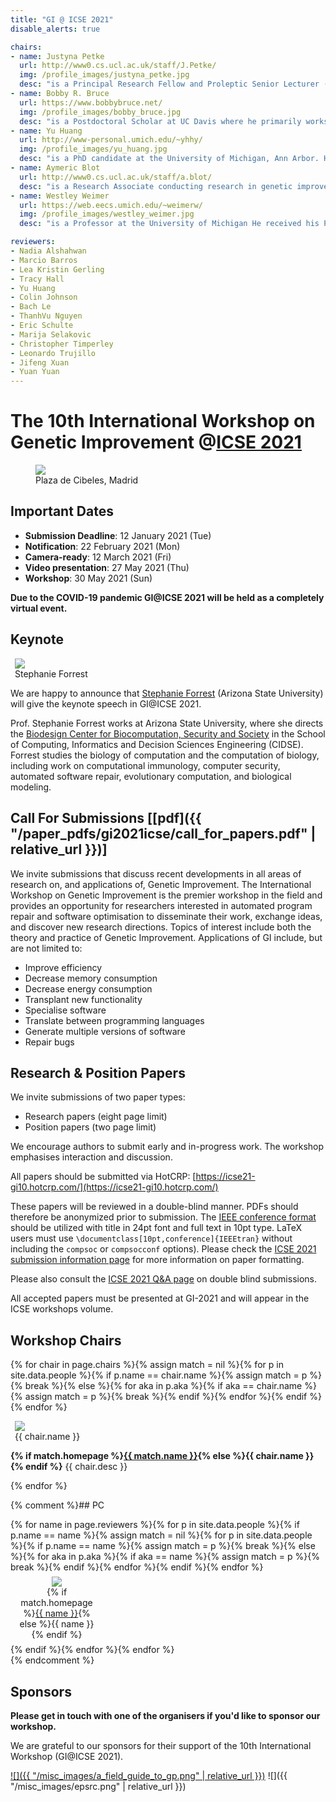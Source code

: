 ```yaml
---
title: "GI @ ICSE 2021"
disable_alerts: true

chairs:
- name: Justyna Petke
  url: http://www0.cs.ucl.ac.uk/staff/J.Petke/
  img: /profile_images/justyna_petke.jpg
  desc: "is a Principal Research Fellow and Proleptic Senior Lecturer (Associate Prof.), conducting research in genetic improvement. She has a doctorate in Computer Science from University of Oxford and is now at the Centre for Research on Evolution, Search and Testing (CREST) in University College London. She has published on applications of genetic improvement. Her work on the subject was awarded a Silver and a Gold ’Humie’ at GECCO 2014 and GECCO 2016 as well as an ACM SIGSOFT Distinguished Paper Award at ISSTA 2015. She was the PC co-Chair for the International Symposium on Search-Based Software Engineering in 2017. She also organised six Genetic Improvement Workshops. She currently serves on the editorial board of the Genetic Programming and Evolvable Machines journal."
- name: Bobby R. Bruce
  url: https://www.bobbybruce.net/
  img: /profile_images/bobby_bruce.jpg
  desc: "is a Postdoctoral Scholar at UC Davis where he primarily works on the gem5 computer architecture simulator. Prior to UC Davis, Bobby carried out research into the automatic optimization of Java bytecode at UCLA. His research interests are centred around Search-based Software Engineering, and its application to improving software performance."
- name: Yu Huang
  url: http://www-personal.umich.edu/~yhhy/
  img: /profile_images/yu_huang.jpg
  desc: "is a PhD candidate at the University of Michigan, Ann Arbor. Her research includes applying GI-based automated program repair (APR) techniques in embedded systems and human factors in software automation with a focus on human bias against automated tools in code review. She has served as the organizer for multiple Diversity, Equivalence and Inclusion events hosted at University of Michigan. She was also in charge of the social media for GI 2020 to advertise the event and connect researchers and practitioners in the community. Currently she is serving as the Social Media Chair for GI 2021."
- name: Aymeric Blot
  url: http://www0.cs.ucl.ac.uk/staff/a.blot/
  desc: "is a Research Associate conducting research in genetic improvement at the CREST and SOLAR groups in University College London. He received in 2018 a doctorate from the University of Lille following work on automated algorithm design for multi-objective combinatorial optimisation. His research focuses on strengthening GI techniques using knowledge from automated machine learning, algorithm configuration, and evolutionary computation. He maintains and evolves the community website on genetic improvement."
- name: Westley Weimer
  url: https://web.eecs.umich.edu/~weimerw/
  img: /profile_images/westley_weimer.jpg
  desc: "is a Professor at the University of Michigan He received his PhD from the University of California at Berkeley. His research interests include reducing the costs associated with software development at scale (particularly through automated program repair) as well as program analysis, formal verification, and human linguistic and visual interaction with software. He is a senior member of the Association for Computing Machinery and his work has led to over eleven thousand citations and several awards, including three ‘Humies’ and ICSE 2019 Most Influential paper for his work on using Genetic Improvement for bug fixing. He also organised five Genetic Improvement workshops."

reviewers:
- Nadia Alshahwan
- Marcio Barros
- Lea Kristin Gerling
- Tracy Hall
- Yu Huang
- Colin Johnson
- Bach Le
- ThanhVu Nguyen
- Eric Schulte
- Marija Selakovic
- Christopher Timperley
- Leonardo Trujillo
- Jifeng Xuan
- Yuan Yuan
---
```


# The 10th International Workshop on Genetic Improvement @[ICSE 2021](https://conf.researchr.org/home/icse-2021)


<figure class="figure">
  <img class="figure-img img-fluid" src="https://conf.researchr.org/getImage/icse-2021/carousel/palacio_de_cibeles.jpg">
  <figcaption class="figure-caption text-right">Plaza de Cibeles, Madrid</figcaption>
</figure>

## Important Dates

- **Submission Deadline**: 12 January 2021 (Tue)
- **Notification**: 22 February 2021 (Mon)
- **Camera-ready**: 12 March 2021 (Fri)
- **Video presentation**: 27 May 2021 (Thu)
- **Workshop**: 30 May 2021 (Sun)

**Due to the COVID-19 pandemic GI@ICSE 2021 will be held as a completely virtual event.**

## Keynote

<figure class="figure float-right" style="margin: auto 0.5em;">
  <img class="figure-img rounded img-thumbnail" style="max-width: 200px; max-height: 160px;" src="{{ "/profile_images/stephanie_forrest.jpg" | relative_url }}" onerror="this.onerror=null; this.src='{{ "/profile_images/empty.jpg" | relative_url }}'" />
  <figcaption class="figure-caption text-right">Stephanie Forrest</figcaption>
</figure>

We are happy to announce that [Stephanie Forrest](https://forrest.biodesign.asu.edu/index.html) (Arizona State University) will give the keynote speech in GI@ICSE 2021.

Prof. Stephanie Forrest works at Arizona State University, where she directs the [Biodesign Center for Biocomputation, Security and Society](https://biodesign.asu.edu/Research/Centers/biocomputing-security-and-society) in the School of Computing, Informatics and Decision Sciences Engineering (CIDSE).
Forrest studies the biology of computation and the computation of biology, including work on computational immunology, computer security, automated software repair, evolutionary computation, and biological modeling.


## <a name="CFP"></a> Call For Submissions [[pdf]({{ "/paper_pdfs/gi2021icse/call_for_papers.pdf" | relative_url }})]

We invite submissions that discuss recent developments in all areas of research on, and applications of, Genetic Improvement.
The International Workshop on Genetic Improvement is the premier workshop in the field and provides an opportunity for researchers interested in automated program repair and software optimisation to disseminate their work, exchange ideas, and discover new research directions.
Topics of interest include both the theory and practice of Genetic Improvement. Applications of GI include, but are not limited to:

- Improve efficiency
- Decrease memory consumption
- Decrease energy consumption
- Transplant new functionality
- Specialise software
- Translate between programming languages
- Generate multiple versions of software
- Repair bugs


## Research & Position Papers

We invite submissions of two paper types:
- Research papers (eight page limit)
- Position papers (two page limit)

We encourage authors to submit early and in-progress work.
The workshop emphasises interaction and discussion.

All papers should be submitted via HotCRP: [https://icse21-gi10.hotcrp.com/](https://icse21-gi10.hotcrp.com/)

These papers will be reviewed in a double-blind manner. PDFs should therefore be anonymized prior to submission.
The [IEEE conference format](https://www.ieee.org/conferences/publishing/templates.html) should be utilized with title in 24pt font and full text in 10pt type.  LaTeX users must use `\documentclass[10pt,conference]{IEEEtran}` without including the `compsoc` or `compsocconf` options). Please check the [ICSE 2021 submission information page](https://conf.researchr.org/track/icse-2021/icse-2021-papers#how-to-submit) for more information on paper formatting.


Please also consult the [ICSE 2021 Q&A page](https://conf.researchr.org/track/icse-2021/icse-2021-submitting-to-icse2021--q-a) on double blind submissions.

All accepted papers must be presented at GI-2021 and will appear in the ICSE workshops volume.


## Workshop Chairs

{% for chair in page.chairs %}{% assign match = nil %}{% for p in site.data.people %}{% if p.name == chair.name %}{% assign match = p %}{% break %}{% else %}{% for aka in p.aka %}{% if aka == chair.name %}{% assign match = p %}{% break %}{% endif %}{% endfor %}{% endif %}{% endfor %}
<figure class="figure float-right" style="margin: auto 0.5em;">
  <img class="figure-img rounded img-thumbnail" style="max-width: 200px; max-height: 140px" src="{{ match.img | relative_url }}" onerror="this.onerror=null; this.src='{{ "/profile_images/empty.jpg" | relative_url }}'">
  <figcaption class="figure-caption text-right">{{ chair.name }}</figcaption>
</figure>

<p class="clearfix">
  <b>{% if match.homepage %}<a href="{{ match.homepage }}">{{ match.name }}</a>{% else %}{{ chair.name }}{% endif %}</b> {{ chair.desc }}
</p>
{% endfor %}


{% comment %}## PC

<div class="row justify-content-around">
{% for name in page.reviewers %}{% for p in site.data.people %}{% if p.name == name %}{% assign match = nil %}{% for p in site.data.people %}{% if p.name == name %}{% assign match = p %}{% break %}{% else %}{% for aka in p.aka %}{% if aka == name %}{% assign match = p %}{% break %}{% endif %}{% endfor %}{% endif %}{% endfor %}
<figure class="figure" style="text-align: center; margin: 0.5em 1em; width: 120px;">
  <img class="figure-img" style="max-width: 120px; max-height: 120px;" src="{{ match.img | relative_url }}" onerror="this.onerror=null; this.src='{{ "/profile_images/empty.jpg" | relative_url }}'" />
  <figcaption class="figure-caption">{% if match.homepage %}<a href="{{ match.homepage }}">{{ name }}</a>{% else %}{{ name }}{% endif %}</figcaption>
</figure>{% endif %}{% endfor %}{% endfor %}
</div>
{% endcomment %}


## Sponsors

**Please get in touch with one of the organisers if you'd like to sponsor our workshop.**

We are grateful to our sponsors for their support of the 10th International Workshop (GI@ICSE 2021).

[![]({{ "/misc_images/a_field_guide_to_gp.png" | relative_url }})](http://www.gp-field-guide.org.uk/) ![]({{ "/misc_images/epsrc.png" | relative_url }})
